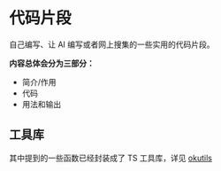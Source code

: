 # 代码片段

自己编写、让 AI 编写或者网上搜集的一些实用的代码片段。

**内容总体会分为三部分：**

- 简介/作用
- 代码
- 用法和输出

## 工具库

其中提到的一些函数已经封装成了 TS 工具库，详见 [okutils](https://github.com/okutils)
